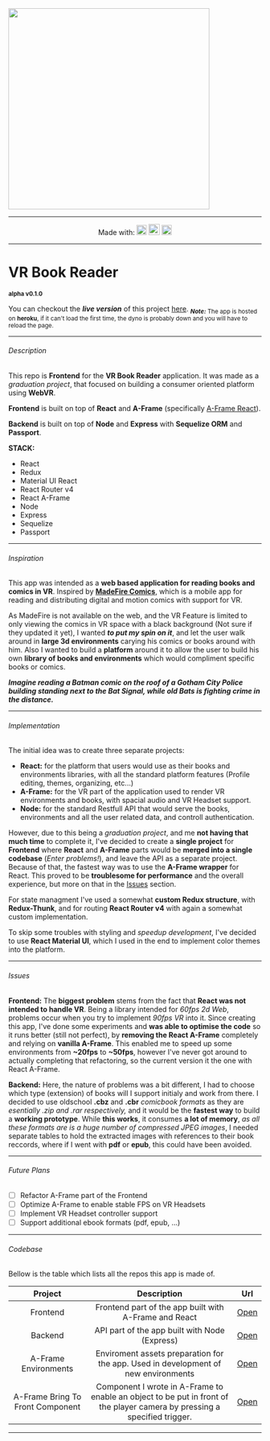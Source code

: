 <img src="-src/assets/Home/logo.png" width=400/>

------

<center>Made with: <img src="https://aframe.io/images/blog/registry.svg" height=20 /> <img src="https://cdn4.iconfinder.com/data/icons/logos-3/600/React.js_logo-512.png" height=22 /> <img src="https://seeklogo.com/images/N/nodejs-logo-FBE122E377-seeklogo.com.png" height=20/></center>

------

# VR Book Reader

<sup> **alpha v0.1.0**</sup>

You can checkout the ***live version*** of this project [here](http://www.vrbookreader.io).
<sub>***Note:*** The app is hosted on **heroku**, if it can't load the first time, the dyno is probably down and you will have to reload the page.</sub>

------

###### Description

This repo is **Frontend** for the **VR Book Reader** application. 
It was made as a *graduation project*, that focused on building a consumer oriented platform using **WebVR**.

**Frontend** is built on top of **React** and **A-Frame** (specifically [A-Frame React](https://github.com/ngokevin/aframe-react)).

**Backend** is built on top of **Node** and **Express** with **Sequelize ORM** and **Passport**.

**STACK:**

- React
- Redux
- Material UI React
- React Router v4
- React A-Frame
- Node
- Express
- Sequelize
- Passport

------

###### Inspiration

This app was intended as a **web based application for reading books and comics in VR**. Inspired by [**MadeFire Comics**](https://www.madefire.com/), which is a mobile app for reading and distributing digital and motion comics with support for VR. 

As MadeFire is not available on the web, and the VR Feature is limited to only viewing the comics in VR space with a black background (Not sure if they updated it yet), I wanted ***to put my spin on it***, and let the user walk around in **large 3d environments** carying his comics or books around with him. Also I wanted to build a **platform** around it to allow the user to build his own **library of books and environments** which would compliment specific books or comics.

***Imagine reading a Batman comic on the roof of a Gotham City Police building standing next to the Bat Signal, while old Bats is fighting crime in the distance.***

------

###### Implementation

The initial idea was to create three separate projects: 

- **React:** for the platform that users would use as their books and environments libraries, with all the standard platform features (Profile editing, themes, organizing, etc...)
- **A-Frame:** for the VR part of the application used to render VR environments and books, with spacial audio and VR Headset support.
- **Node:** for the standard Restfull API that would serve the books, environments and all the user related data, and controll authentication.

However, due to this being a *graduation project*, and me **not having that much time** to complete it, I've decided to create a **single project** for **Frontend** where **React** and **A-Frame** parts would be **merged into a single codebase** (*Enter problems!*), and leave the API as a separate project. Because of that, the fastest way was to use the **A-Frame wrapper** for React. This proved to be **troublesome for performance** and the overall experience, but more on that in the [Issues](#Issues) section.

For state managment I've used a somewhat **custom Redux structure**, with **Redux-Thunk**, and for routing **React Router v4** with again a somewhat custom implementation.

To skip some troubles with styling and *speedup development*, I've decided to use **React Material UI**, which I used in the end to implement color themes into the platform.

------

###### Issues

**Frontend:** The **biggest problem** stems from the fact that **React was not intended to handle VR**. Being a library intended for *60fps 2d Web*, problems occur when you try to implement *90fps VR* into it. Since creating this app, I've done some experiments and **was able to optimise the code** so it runs better (still not perfect), by **removing the React A-Frame** completely and relying on **vanilla A-Frame**. This enabled me to speed up some environments from **~20fps** to **~50fps**, however I've never got around to actually completing that refactoring, so the current version it the one with React A-Frame.

**Backend:** Here, the nature of problems was a bit different, I had to choose which type (extension) of books will I support initialy and work from there. I decided to use oldschool **.cbz** and **.cbr** *comicbook formats* as they are *esentially .zip and .rar respectively,* and it would be the **fastest way** to build a **working prototype**. While **this works**, it consumes **a lot of memory**, *as all these formats are is a huge number of compressed JPEG images*, I needed separate tables to hold the extracted images with references to their book reccords, where if I went with **pdf** or **epub**, this could have been avoided.

------

###### Future Plans

- [ ] Refactor A-Frame part of the Frontend
- [ ] Optimize A-Frame to enable stable FPS on VR Headsets
- [ ] Implement VR Headset controller support
- [ ] Support additional ebook formats (pdf, epub, ...)

------

###### Codebase

Bellow is the table which lists all the repos this app is made of.

|             Project              |                         Description                          |                             Url                              |
| :------------------------------: | :----------------------------------------------------------: | :----------------------------------------------------------: |
|             Frontend             |    Frontend part of the app built with A-Frame and React     | [Open](https://github.com/petrovicstefanrs/vr_library_interface) |
|             Backend              |        API part of the app built with Node (Express)         |  [Open](https://github.com/petrovicstefanrs/vr_library_api)  |
|       A-Frame Environments       | Enviroment assets preparation for the app. Used in development of new environments | [Open](https://github.com/petrovicstefanrs/vr_library_enviroments) |
| A-Frame Bring To Front Component | Component I wrote in A-Frame to enable an object to be put in front of the player camera by pressing a specified trigger. | [Open](https://github.com/petrovicstefanrs/aframe-bring-to-front) |

------

